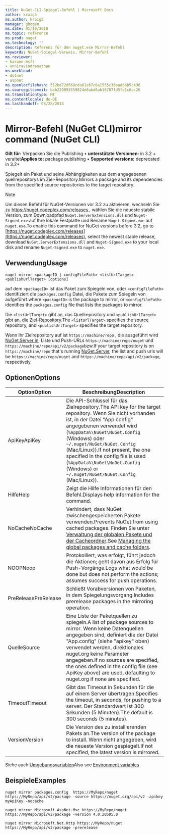 ```yaml
---
title: NuGet-CLI-Spiegel-Befehl | Microsoft Docs
author: kraigb
ms.author: kraigb
manager: ghogen
ms.date: 01/18/2018
ms.topic: reference
ms.prod: nuget
ms.technology: ''
description: Referenz für den nuget.exe Mirror-Befehl
keywords: NuGet-Spiegel-Verweis, Mirror-Befehl
ms.reviewer:
- karann-msft
- unniravindranathan
ms.workload:
- dotnet
- aspnet
ms.openlocfilehash: 512bd72d568cda81eb7c6a1555c36ead66b5c438
ms.sourcegitcommit: beb229893559824e8abd6ab16707fd5fe1c6ac26
ms.translationtype: MT
ms.contentlocale: de-DE
ms.lasthandoff: 03/28/2018
---
```

# <a name="mirror-command-nuget-cli"></a><span data-ttu-id="565ca-104">Mirror-Befehl (NuGet CLI)</span><span class="sxs-lookup"><span data-stu-id="565ca-104">mirror command (NuGet CLI)</span></span>

<span data-ttu-id="565ca-105">**Gilt für:** Verpacken Sie die Publishing &bullet; **unterstützte Versionen:** in 3.2 + veraltet</span><span class="sxs-lookup"><span data-stu-id="565ca-105">**Applies to:** package publishing &bullet; **Supported versions:** deprecated in 3.2+</span></span>

<span data-ttu-id="565ca-106">Spiegelt ein Paket und seine Abhängigkeiten aus dem angegebenen quellrepositorys im Ziel-Repository.</span><span class="sxs-lookup"><span data-stu-id="565ca-106">Mirrors a package and its dependencies from the specified source repositories to the target repository.</span></span>

> [!NOTE]
> <span data-ttu-id="565ca-107">Um diesen Befehl für NuGet-Versionen vor 3.2 zu aktivieren, wechseln Sie zu [ https://nuget.codeplex.com/releases ](https://nuget.codeplex.com/releases), wählen Sie die neueste stabile Version, zum Downloadpfad `NuGet.ServerExtensions.dll` und `Nuget-Signed.exe` auf Ihre lokale Festplatte und Rename `Nuget-Signed.exe` auf `nuget.exe`.</span><span class="sxs-lookup"><span data-stu-id="565ca-107">To enable this command for NuGet versions before 3.2, go to [https://nuget.codeplex.com/releases](https://nuget.codeplex.com/releases), select the newest stable release, download `NuGet.ServerExtensions.dll` and `Nuget-Signed.exe` to your local disk and rename `Nuget-Signed.exe` to `nuget.exe`.</span></span>

## <a name="usage"></a><span data-ttu-id="565ca-108">Verwendung</span><span class="sxs-lookup"><span data-stu-id="565ca-108">Usage</span></span>

```cli
nuget mirror <packageID | configFilePath> <listUrlTarget> <publishUrlTarget> [options]
```

<span data-ttu-id="565ca-109">auf dem `<packageID>` ist das Paket zum Spiegeln von, oder `<configFilePath>` identifiziert die `packages.config` Datei, die Pakete zum Spiegeln von aufgeführt.</span><span class="sxs-lookup"><span data-stu-id="565ca-109">where `<packageID>` is the package to mirror, or `<configFilePath>` identifies the `packages.config` file that lists the packages to mirror.</span></span>

<span data-ttu-id="565ca-110">Die `<listUrlTarget>` gibt an, das Quellrepository und `<publishUrlTarget>` gibt an, die Ziel-Repository.</span><span class="sxs-lookup"><span data-stu-id="565ca-110">The `<listUrlTarget>` specifies the source repository, and `<publishUrlTarget>` specifies the target repository.</span></span>

<span data-ttu-id="565ca-111">Wenn Ihr Zielrepository auf ist `https://machine/repo` , die ausgeführt wird [NuGet.Server in](../hosting-packages/nuget-server.md), Liste und Push-URLs `https://machine/repo/nuget` und `https://machine/repo/api/v2/package`bzw.</span><span class="sxs-lookup"><span data-stu-id="565ca-111">If your target repository is on `https://machine/repo` that's running [NuGet.Server](../hosting-packages/nuget-server.md), the list and push urls will be `https://machine/repo/nuget` and `https://machine/repo/api/v2/package`, respectively.</span></span>

## <a name="options"></a><span data-ttu-id="565ca-112">Optionen</span><span class="sxs-lookup"><span data-stu-id="565ca-112">Options</span></span>

| <span data-ttu-id="565ca-113">Option</span><span class="sxs-lookup"><span data-stu-id="565ca-113">Option</span></span> | <span data-ttu-id="565ca-114">Beschreibung</span><span class="sxs-lookup"><span data-stu-id="565ca-114">Description</span></span> |
| --- | --- |
| <span data-ttu-id="565ca-115">ApiKey</span><span class="sxs-lookup"><span data-stu-id="565ca-115">ApiKey</span></span> | <span data-ttu-id="565ca-116">Die API-Schlüssel für das Zielrepository.</span><span class="sxs-lookup"><span data-stu-id="565ca-116">The API key for the target repository.</span></span> <span data-ttu-id="565ca-117">Wenn Sie nicht vorhanden ist, in der Datei "App.config" angegebenen verwendet wird (`%AppData%\NuGet\NuGet.Config` (Windows) oder `~/.nuget/NuGet/NuGet.Config` (Mac/Linux)).</span><span class="sxs-lookup"><span data-stu-id="565ca-117">If not present,  the one specified in the config file is used (`%AppData%\NuGet\NuGet.Config` (Windows) or `~/.nuget/NuGet/NuGet.Config` (Mac/Linux)).</span></span> |
| <span data-ttu-id="565ca-118">Hilfe</span><span class="sxs-lookup"><span data-stu-id="565ca-118">Help</span></span> | <span data-ttu-id="565ca-119">Zeigt die Hilfe Informationen für den Befehl.</span><span class="sxs-lookup"><span data-stu-id="565ca-119">Displays help information for the command.</span></span> |
| <span data-ttu-id="565ca-120">NoCache</span><span class="sxs-lookup"><span data-stu-id="565ca-120">NoCache</span></span> | <span data-ttu-id="565ca-121">Verhindert, dass NuGet zwischengespeicherten Pakete verwenden.</span><span class="sxs-lookup"><span data-stu-id="565ca-121">Prevents NuGet from using cached packages.</span></span> <span data-ttu-id="565ca-122">Finden Sie unter [Verwaltung der globalen Pakete und der Cacheordner](../consume-packages/managing-the-global-packages-and-cache-folders.md).</span><span class="sxs-lookup"><span data-stu-id="565ca-122">See [Managing the global packages and cache folders](../consume-packages/managing-the-global-packages-and-cache-folders.md).</span></span> |
| <span data-ttu-id="565ca-123">NOOP</span><span class="sxs-lookup"><span data-stu-id="565ca-123">Noop</span></span> | <span data-ttu-id="565ca-124">Protokolliert, was erfolgt, führt jedoch die Aktionen; geht davon aus Erfolg für Push-Vorgänge.</span><span class="sxs-lookup"><span data-stu-id="565ca-124">Logs what would be done but does not perform the actions; assumes success for push operations.</span></span> |
| <span data-ttu-id="565ca-125">PreRelease</span><span class="sxs-lookup"><span data-stu-id="565ca-125">PreRelease</span></span> | <span data-ttu-id="565ca-126">Schließt Vorabversionen von Paketen, in dem Spiegelungsvorgang.</span><span class="sxs-lookup"><span data-stu-id="565ca-126">Includes prerelease packages in the mirroring operation.</span></span> |
| <span data-ttu-id="565ca-127">Quelle</span><span class="sxs-lookup"><span data-stu-id="565ca-127">Source</span></span> | <span data-ttu-id="565ca-128">Eine Liste der Paketquellen zu spiegeln.</span><span class="sxs-lookup"><span data-stu-id="565ca-128">A list of package sources to mirror.</span></span> <span data-ttu-id="565ca-129">Wenn keine Datenquellen angegeben sind, definiert die der Datei "App.config" (siehe "apikey" oben) verwendet werden, direktionales nuget.org keine Parameter angegeben.</span><span class="sxs-lookup"><span data-stu-id="565ca-129">If no sources are specified, the ones defined in the config file (see ApiKey above) are used, defaulting to nuget.org if none are specified.</span></span> |
| <span data-ttu-id="565ca-130">Timeout</span><span class="sxs-lookup"><span data-stu-id="565ca-130">Timeout</span></span> | <span data-ttu-id="565ca-131">Gibt das Timeout in Sekunden für die auf einem Server übertragen.</span><span class="sxs-lookup"><span data-stu-id="565ca-131">Specifies the timeout, in seconds, for pushing to a server.</span></span> <span data-ttu-id="565ca-132">Der Standardwert ist 300 Sekunden (5 Minuten).</span><span class="sxs-lookup"><span data-stu-id="565ca-132">The default is 300 seconds (5 minutes).</span></span> |
| <span data-ttu-id="565ca-133">Version</span><span class="sxs-lookup"><span data-stu-id="565ca-133">Version</span></span> | <span data-ttu-id="565ca-134">Die Version des zu installierenden Pakets an.</span><span class="sxs-lookup"><span data-stu-id="565ca-134">The version of the package to install.</span></span> <span data-ttu-id="565ca-135">Wenn nicht angegeben, wird die neueste Version gespiegelt.</span><span class="sxs-lookup"><span data-stu-id="565ca-135">If not specified, the latest version is mirrored.</span></span> |

<span data-ttu-id="565ca-136">Siehe auch [Umgebungsvariablen](cli-ref-environment-variables.md)</span><span class="sxs-lookup"><span data-stu-id="565ca-136">Also see [Environment variables](cli-ref-environment-variables.md)</span></span>

## <a name="examples"></a><span data-ttu-id="565ca-137">Beispiele</span><span class="sxs-lookup"><span data-stu-id="565ca-137">Examples</span></span>

```cli
nuget mirror packages.config  https://MyRepo/nuget https://MyRepo/api/v2/package -source https://nuget.org/api/v2 -apikey myApiKey -nocache

nuget mirror Microsoft.AspNet.Mvc https://MyRepo/nuget https://MyRepo/api/v2/package -version 4.0.20505.0

nuget mirror Microsoft.Net.Http https://MyRepo/nuget https://MyRepo/api/v2/package -prerelease
```
